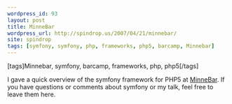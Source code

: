 ```yaml
---
wordpress_id: 93
layout: post
title: MinneBar
wordpress_url: http://spindrop.us/2007/04/21/minnebar/
site: spindrop
tags: [symfony, symfony, php, frameworks, php5, barcamp, Minnebar]
---
```

[tags]Minnebar, symfony, barcamp, frameworks, php, php5[/tags]

I gave a quick overview of the symfony framework for PHP5 at [MinneBar](http://barcamp.org/MinneBar).  If you have questions or comments about symfony or my talk, feel free to leave them here.
